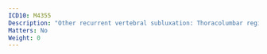 ```yaml
---
ICD10: M4355
Description: "Other recurrent vertebral subluxation: Thoracolumbar region"
Matters: No
Weight: 0
---
```

